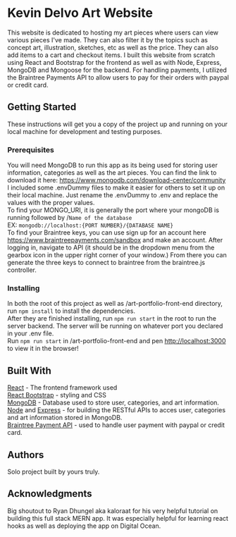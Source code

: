 # Kevin Delvo Art Website
This website is dedicated to hosting my art pieces where users can view various pieces I've made. They can also filter it by the topics such as concept art, illustration, sketches, etc as well as the price. They can also add items to a cart and checkout items. I built this website from scratch using React and Bootstrap for the frontend as well as with Node, Express, MongoDB and Mongoose for the backend. For handling payments, I utilized the Braintree Payments API to allow users to pay for their orders with paypal or credit card.

## Getting Started
These instructions will get you a copy of the project up and running on your local machine for development and testing purposes.

### Prerequisites
You will need MongoDB to run this app as its being used for storing user information, categories as well as the art pieces. You can find the link to download it here: https://www.mongodb.com/download-center/community  
I included some .envDummy files to make it easier for others to set it up on their local machine. Just rename the .envDummy to .env and replace the values with the proper values.  
To find your MONGO_URI, it is generally the port where your mongoDB is running followed by /`Name of the database`  
EX: `mongodb://localhost:{PORT NUMBER}/{DATABASE NAME}`  
To find your Braintree keys, you can use sign up for an account here https://www.braintreepayments.com/sandbox and make an account. After logging in, navigate to API (it should be in the dropdown menu from the gearbox icon in the upper right corner of your window.) From there you can generate the three keys to connect to braintree from the braintree.js controller.

### Installing
In both the root of this project as well as /art-portfolio-front-end directory, run ```npm install``` to install the dependencies.  
After they are finished installing, run ```npm run start``` in the root to run the server backend. The server will be running on whatever port you declared in your .env file.  
Run ```npm run start``` in /art-portfolio-front-end and pen [http://localhost:3000](http://localhost:3000) to view it in the browser!

## Built With
[React](https://reactjs.org/) - The frontend framework used  
[React Bootstrap](https://react-bootstrap.github.io/) - styling and CSS  
[MongoDB](https://www.mongodb.com/) - Database used to store user, categories, and art information.  
[Node](https://nodejs.org/en/) and [Express](https://expressjs.com/) - for building the RESTful APIs to acces user, categories and art information stored in MongoDB.  
[Braintree Payment API](https://www.braintreepayments.com/) - used to handle user payment with paypal or credit card.  

## Authors
Solo project built by yours truly.

## Acknowledgments
Big shoutout to Ryan Dhungel aka kaloraat for his very helpful tutorial on building this full stack MERN app. It was especially helpful for learning react hooks as well as deploying the app on Digital Ocean.